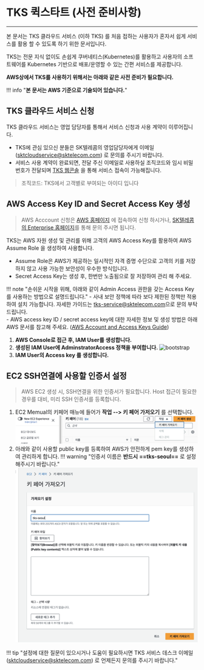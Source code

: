 # TKS 퀵스타트 (사전 준비사항)
---

본 문서는 TKS 클라우드 서비스 (이하 TKS) 를 처음 접하는 사용자가 혼자서 쉽게 서비스를 활용 할 수 있도록 하기 위한 문서입니다. 

TKS는 전문 지식 없이도 손쉽게 쿠버네티스(Kubernetes)를 활용하고 사용자의 소프트웨어를 Kubernetes 기반으로 배포/운영할 수 있는 간편 서비스를 제공합니다.

**AWS상에서 TKS를 사용하기 위해서는 아래와 같은 사전 준비가 필요합니다.**

!!! info "**본 문서는 AWS 기준으로 기술되어 있습니다.**"
## **TKS 클라우드 서비스 신청**

TKS 클라우드 서비스는 영업 담당자를 통해서 서비스 신청과 사용 계약이 이루어집니다.
     
  - TKS에 관심 있으신 분들은 SK텔레콤의 영업담당자에게 이메일 (<sktcloudservice@sktelecom.com>) 로 문의를 주시기 바랍니다.
  - 서비스 사용 계약이 완료되면, 전달 주신 이메일로 사용하실 조직코드와 임시 비밀번호가 전달되며 [TKS 웹콘솔](https://tks-console.sktenterprise.com) 을 통해 서비스 접속이 가능해집니다.
  > 조직코드: TKS에서 고객별로 부여되는 아이디 입니다


## **AWS Access Key ID and Secret Access Key 생성**
> AWS Acccount 신청은 [AWS 홈페이지](https://aws.amazon.com/ko/?nc2=h_lg) 에 접속하여 신청 하시거나, [SK텔레콤의 Enterprise 홈페이지](https://www.sktenterprise.com/product/detail/235)를 통해 문의 주시면 됩니다.

TKS는 AWS 자원 생성 및 관리를 위해 고객의 AWS Access Key를 활용하여 AWS Assume Role 을 생성하여 사용합니다.

- Assume Role은 AWS가 제공하는 일시적인 자격 증명 수단으로 고객의 키를 저장하지 않고 사용 가능한 보안성이 우수한 방식입니다.
- Secret Access Key는 생성 후, 한번만 노출됨으로 잘 저장하여 관리 해 주세요.   
  
    
!!! note "손쉬운 시작을 위해, 아래와 같이 Admin Access 권한을 갖는 Access Key를 사용하는 방법으로 설명드립니다."
    - 사내 보안 정책에 따라 보다 제한된 정책만 적용 하여 설치 가능합니다. 자세한 가이드는 <tks-service@sktelecom.com>으로 문의 부탁드립니다.   
    - AWS access key ID / secret access key에 대한 자세한 정보 및 생성 방법은 아래 AWS 문서를 참고해 주세요. ([AWS Account and Access Keys Guide](https://docs.aws.amazon.com/powershell/latest/userguide/pstools-appendix-sign-up.html))

1. **AWS Console로 접근 후, IAM User를 생성합니다.**    
2. **생성된 IAM User에 AdminstratorAccess 정책을 부여합니다.**
     ![bootstrap](../assets/images/aws-policy-admin.png)
3. **IAM User의 Access key 를 생성합니다.**
       
## **EC2 SSH연결에 사용할 인증서 설정**

> AWS EC2 생성 시, SSH연결을 위한 인증서가 필요합니다. Host 접근이 필요한 경우를 대비, 미리 SSH 인증서를 등록합니다.   
    
1. EC2 Memual의 키페어 매뉴에 들어가 **작업 --> 키 페어 가저오기** 를 선택합니다.
   ![bootstrap](../assets/images/aws-keypair-menu.png)
2. 아래와 같이 사용할 public key를 등록하여 AWS가 안전하게 pem key를 생성하여 관리하게 합니다.
!!! warning "인증서 이름은 **반드시** **==tks-seoul==** 로 설정 해주시기 바랍니다."
   ![bootstrap](../assets/images/aws-keypair-import.png)


!!! tip "설정에 대한 질문이 있으시거나 도움이 필요하시면 TKS 서비스 데스크 이메일 (<sktcloudservice@sktelecom.com>) 로 언제든지 문의를 주시기 바랍니다."
